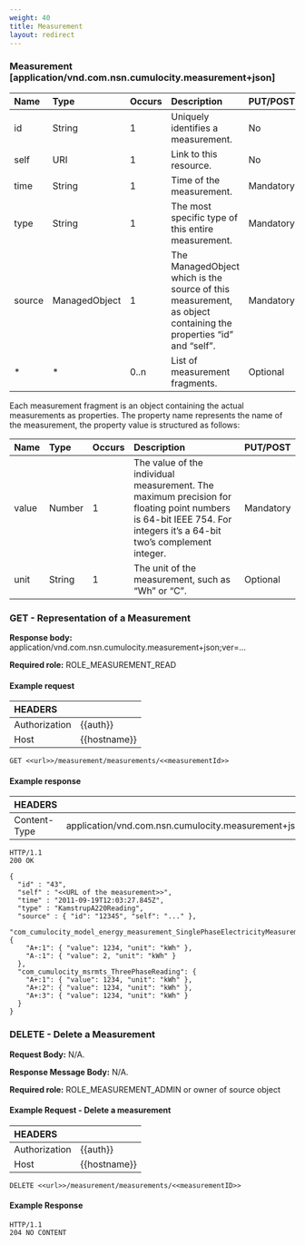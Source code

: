 ```yaml
---
weight: 40
title: Measurement
layout: redirect
---
```


### Measurement [application/vnd.com.nsn.cumulocity.measurement+json]

<table>
<colgroup>
  <col style="width: 10%;">
  <col style="width: 10%;">
  <col style="width: 5%;">
  <col style="width: 65%;">
  <col style="width: 10%;">
</colgroup>
<thead>
<tr>
<th align="left">Name</th>
<th align="left">Type</th>
<th align="left">Occurs</th>
<th align="left">Description</th>
<th align="left">PUT/POST</th>
</tr>
</thead>

<tbody>
<tr>
<td align="left">id</td>
<td align="left">String</td>
<td align="left">1</td>
<td align="left">Uniquely identifies a measurement.</td>
<td align="left">No</td>
</tr>

<tr>
<td align="left">self</td>
<td align="left">URI</td>
<td align="left">1</td>
<td align="left">Link to this resource.</td>
<td align="left">No</td>
</tr>

<tr>
<td align="left">time</td>
<td align="left">String</td>
<td align="left">1</td>
<td align="left">Time of the measurement.</td>
<td align="left">Mandatory</td>
</tr>

<tr>
<td align="left">type</td>
<td align="left">String</td>
<td align="left">1</td>
<td align="left">The most specific type of this entire measurement.</td>
<td align="left">Mandatory</td>
</tr>

<tr>
<td align="left">source</td>
<td align="left">ManagedObject</td>
<td align="left">1</td>
<td align="left">The ManagedObject which is the source of this measurement, as object containing the properties “id” and “self”.</td>
<td align="left">Mandatory</td>
</tr>

<tr>
<td align="left">*</td>
<td align="left">*</td>
<td align="left">0..n</td>
<td align="left">List of measurement fragments.</td>
<td align="left">Optional</td>
</tr>
</tbody>
</table>

Each measurement fragment is an object containing the actual measurements as properties. The property name represents the name of the measurement, the property value is structured as follows:

<table>
<colgroup>
  <col style="width: 10%;">
  <col style="width: 10%;">
  <col style="width: 5%;">
  <col style="width: 65%;">
  <col style="width: 10%;">
</colgroup>
<thead>
<tr>
<th align="left">Name</th>
<th align="left">Type</th>
<th align="left">Occurs</th>
<th align="left">Description</th>
<th align="left">PUT/POST</th>
</tr>
</thead>

<tbody>
<tr>
<td align="left">value</td>
<td align="left">Number</td>
<td align="left">1</td>
<td align="left">The value of the individual measurement. The maximum precision for floating point numbers is 64-bit IEEE 754. For integers it’s a 64-bit two’s complement integer.</td>
<td align="left">Mandatory</td>
</tr>

<tr>
<td align="left">unit</td>
<td align="left">String</td>
<td align="left">1</td>
<td align="left">The unit of the measurement, such as “Wh” or “C”.</td>
<td align="left">Optional</td>
</tr>
</tbody>
</table>

### GET - Representation of a Measurement

**Response body:** application/vnd.com.nsn.cumulocity.measurement+json;ver=...

**Required role:** ROLE\_MEASUREMENT\_READ

#### Example request

|HEADERS||
|:---|:---|
|Authorization|{{auth}}
|Host|{{hostname}}

```http
GET <<url>>/measurement/measurements/<<measurementId>>
```
#### Example response

|HEADERS||
|:---|:---|
|Content-Type|application/vnd.com.nsn.cumulocity.measurement+json;ver=...

```http
HTTP/1.1 
200 OK

{
  "id" : "43",
  "self" : "<<URL of the measurement>>",
  "time" : "2011-09-19T12:03:27.845Z",
  "type" : "KamstrupA220Reading",
  "source" : { "id": "12345", "self": "..." },
  "com_cumulocity_model_energy_measurement_SinglePhaseElectricityMeasurement": {
    "A+:1": { "value": 1234, "unit": "kWh" },
    "A-:1": { "value": 2, "unit": "kWh" }
  },
  "com_cumulocity_msrmts_ThreePhaseReading": {
    "A+:1": { "value": 1234, "unit": "kWh" },
    "A+:2": { "value": 1234, "unit": "kWh" },
    "A+:3": { "value": 1234, "unit": "kWh" }
  }
}
```
### DELETE - Delete a Measurement

**Request Body:** N/A.

**Response Message Body:** N/A.

**Required role:** ROLE\_MEASUREMENT\_ADMIN or owner of source object

#### Example Request - Delete a measurement

|HEADERS||
|:---|:---|
|Authorization|{{auth}}
|Host|{{hostname}}

```http
DELETE <<url>>/measurement/measurements/<<measurementID>>
```
#### Example Response

```http
HTTP/1.1 
204 NO CONTENT
```